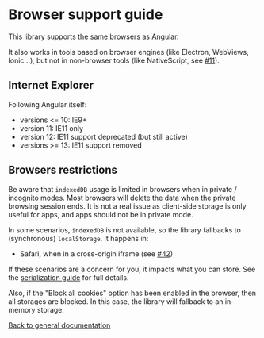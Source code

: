 # Browser support guide

This library supports [the same browsers as Angular](https://angular.dev/reference/versions#browser-support).

It also works in tools based on browser engines (like Electron, WebViews, Ionic...), but not in non-browser tools (like NativeScript, see [#11](https://github.com/cyrilletuzi/angular-async-local-storage/issues/11)).

## Internet Explorer

Following Angular itself:
- versions <= 10: IE9+
- version 11: IE11 only
- version 12: IE11 support deprecated (but still active)
- versions >= 13: IE11 support removed

## Browsers restrictions

Be aware that `indexedDB` usage is limited in browsers when in private / incognito modes. Most browsers will delete the data when the private browsing session ends.  It is not a real issue as client-side storage is only useful for apps, and apps should not be in private mode.

In some scenarios, `indexedDB`  is not available, so the library fallbacks to (synchronous) `localStorage`. It happens in:
- Safari, when in a cross-origin iframe (see [#42](https://github.com/cyrilletuzi/angular-async-local-storage/issues/42))

If these scenarios are a concern for you, it impacts what you can store. See the [serialization guide](./SERIALIZATION.md) for full details.

Also, if the "Block all cookies" option has been enabled in the browser, then all storages are blocked. In this case, the library will fallback to an in-memory storage.

[Back to general documentation](../README.md)
